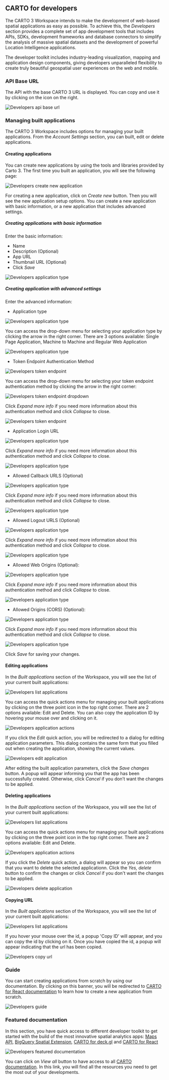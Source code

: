 ## CARTO for developers

The CARTO 3 Workspace intends to make the development of web-based spatial applications as easy as possible. To achieve this, the *Developers* section provides a complete set of app development tools that includes APIs, SDKs, development frameworks and database connectors to simplify the analysis of massive spatial datasets and the development of powerful Location Intelligence applications.

The developer toolkit includes industry-leading visualization, mapping and application design components, giving developers unparalleled flexibility to create truly beautiful geospatial user experiences on the web and mobile.

### API Base URL

The API with the base CARTO 3 URL is displayed. You can copy and use it by clicking on the icon on the right.

![Developers api base url](/img/cloud-native-workspace/developers/developers_api_base_url.png)

### Managing built applications

The CARTO 3 Workspace includes options for managing your built applications. From the *Account Settings* section, you can built, edit or delete applications.

#### Creating applications

You can create new applications by using the tools and libraries provided by Carto 3. The first time you built an application, you will see the following page:

![Developers create new application](/img/cloud-native-workspace/developers/developers_creating_application.png)

For creating a new application, click on *Create new* button. Then you will see the new application setup options. You can create a new application with basic information, or a new application that includes advanced settings.

##### Creating applications with basic information

Enter the basic information:

- Name
- Description (Optional)
- App URL
- Thumbnail URL (Optional)
- Click *Save*

![Developers application type](/img/cloud-native-workspace/developers/developers_basic_information.png)

##### Creating application with advanced settings

Enter the advanced information:

- Application type

![Developers application type](/img/cloud-native-workspace/developers/developers_application_type.png)

You can access the drop-down menu for selecting your application type by clicking the arrow in the right corner. There are 3 options available: Single Page Application, Machine to Machine and Regular Web Application

![Developers application type](/img/cloud-native-workspace/developers/developers_drop_down.png)

- Token Endpoint Authentication Method


![Developers token endpoint](/img/cloud-native-workspace/developers/developers_token_endpoint.png)

You can access the drop-down menu for selecting your token endpoint authentication method by clicking the arrow in the right corner:

![Developers token endpoint dropdown](/img/cloud-native-workspace/developers/developers_token_endpoint_dropdown.png)

Click *Expand more info* if you need more information about this authentication method and click *Collapse* to close.

![Developers token endpoint](/img/cloud-native-workspace/developers/developers_token_endpoint_expand_info.png)

- Application Login URL

![Developers application type](/img/cloud-native-workspace/developers/developers_application_login_url.png)

Click *Expand more info* if you need more information about this authentication method and click *Collapse* to close.

![Developers application type](/img/cloud-native-workspace/developers/developers_application_login_url_expand_info.png)

- Allowed Callback URLS (Optional)

![Developers application type](/img/cloud-native-workspace/developers/developers_allowed_callback_urls.png)

Click *Expand more info* if you need more information about this authentication method and click *Collapse* to close.

![Developers application type](/img/cloud-native-workspace/developers/developers_allowed_callback_urls_expand_info.png)

- Allowed Logout URLS (Optional)

![Developers application type](/img/cloud-native-workspace/developers/developers_allowed_logout_urls(optional).png)

Click *Expand more info* if you need more information about this authentication method and click *Collapse* to close.

![Developers application type](/img/cloud-native-workspace/developers/developers_allowed_logout_urls(optional)_expand_info.png)

- Allowed Web Origins (Optional): 

![Developers application type](/img/cloud-native-workspace/developers/developers_allowed_web_origins(optional).png)

Click *Expand more info* if you need more information about this authentication method and click *Collapse* to close.

![Developers application type](/img/cloud-native-workspace/developers/developers_allowed_web_origins(optional)_expand_info.png)

- Allowed Origins (CORS) (Optional): 

![Developers application type](/img/cloud-native-workspace/developers/developers_allowed_origins_cors(optional).png)

Click *Expand more info* if you need more information about this authentication method and click *Collapse* to close.

![Developers application type](/img/cloud-native-workspace/developers/developers_allowed_origins_cors(optional)_expand_info.png)

Click *Save* for saving your changes. 

#### Editing applications

In the *Built applications* section of the Workspace, you will see the list of your current built applications:

![Developers list applications](/img/cloud-native-workspace/developers/developers_list_applications.png)

You can access the quick actions menu for managing your built applications by clicking on the three point icon in the top right corner. There are 2 options available: Edit and Delete. You can also copy the application ID by hovering your mouse over and clicking on it.

![Developers application actions](/img/cloud-native-workspace/developers/developers_built_applications_actions.png)

If you click the *Edit* quick action, you will be redirected to a dialog for editing application parameters. This dialog contains the same form that you filled out when creating the application, showing the current values.

![Developers edit application](/img/cloud-native-workspace/developers/developers_editing_applications.png)

After editing the built application parameters, click the *Save changes* button. A popup will appear informing you that the app has been successfully created. Otherwise, click *Cancel* if you don’t want the changes to be applied.

#### Deleting applications

In the *Built applications* section of the Workspace, you will see the list of your current built applications:

![Developers list applications](/img/cloud-native-workspace/developers/developers_list_applications.png)

You can access the quick actions menu for managing your built applications by clicking on the three point icon in the top right corner. There are 2 options available: Edit and Delete.

![Developers application actions](/img/cloud-native-workspace/developers/developers_built_applications_actions.png)

If you click the *Delete* quick action, a dialog will appear so you can confirm that you want to delete the selected applicationn. Click the *Yes, delete* button to confirm the changes or click *Cancel* if you don't want the changes to be applied.

![Developers delete application](/img/cloud-native-workspace/developers/developers_deleting_applications.png)

#### Copying URL

In the *Built applications* section of the Workspace, you will see the list of your current built applications:

![Developers list applications](/img/cloud-native-workspace/developers/developers_list_applications.png)

If you hover your mouse over the id, a popup 'Copy ID' will appear, and you can copy the id by clicking on it. Once you have copied the id, a popup will appear indicating that the url has been copied. 

![Developers copy url](/img/cloud-native-workspace/developers/developers_copying_url.png)

### Guide

You can start creating applications from scratch by using our documentation. By clicking on this banner, you will be redirected to <a href="https://docs.carto.com/react/guides/getting-started//" target="_blank">CARTO for React documentation</a> to learn how to create a new application from scratch.

![Developers guide](/img/cloud-native-workspace/developers/developers_guide.png)

### Featured documentation

In this section, you have quick access to different developer toolkit to get started with the build of the most innovative spatial analytics apps: <a href="https://carto.com/developers/maps-api/" target="_blank">Maps API</a>, <a href="https://docs.carto.com/spatial-extension-bq/overview/getting-started/" target="_blank">BigQuery Spatial Extension</a>, <a href="https://docs.carto.com/deck-gl/overview/" target="_blank">CARTO for deck.gl</a> and <a href="https://docs.carto.com/react/overview/" target="_blank">CARTO for React</a>

![Developers featured documentation](/img/cloud-native-workspace/developers/developers_featured_documentation.png)

You can click on *View all* button to have access to all <a href="https://docs.carto.com/" target="_blank">CARTO documentation</a>. In this link, you will find all the resources you need to get the most out of your developments.

